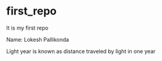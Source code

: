 # first_repo
It is my first repo

Name: Lokesh Pallikonda

Light year is known as distance traveled by light in one year
